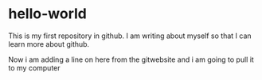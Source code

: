 # hello-world
This is my first repository in github.
I am writing about myself so that I can learn more about github.

Now i am adding a line on here from the gitwebsite and i am going to pull it to my computer
